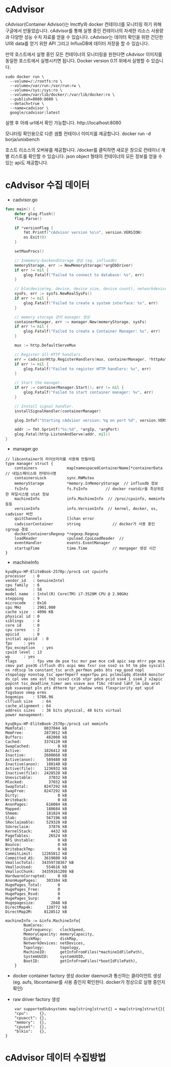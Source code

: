 cAdvisor
========

cAdvisor(Container Advisor)는 lmctfy와 docker 컨테이너를 모니터링 하기 위해 구글에서 만들었습니다. cAdvisor를 통해 실행 중인 컨테이너의 자세한 리소스 사용량과 다양한 성능 수치 자료를 얻을 수 있습니다. cAdvisor는 데이터 확인을 위한 간단한 UI와 data를 얻기 위한 API 그리고 InfluxDB에 데이터 저장을 할 수 있습니다.

만약 호스트에서 실행 중인 모든 컨테이너의 모니터링을 원한다면 cAdvisor 이미지를 동일한 호스트에서 실행시키면 됩니다. Docker version 0.11 위에서 실행할 수 있습니다. 

```
sudo docker run \
  --volume=/:/rootfs:ro \
  --volume=/var/run:/var/run:rw \
  --volume=/sys:/sys:ro \
  --volume=/var/lib/docker/:/var/lib/docker:ro \
  --publish=8080:8080 \
  --detach=true \
  --name=cadvisor \
  google/cadvisor:latest
```

실행 후 아래 url에서 확인 가능합니다. 
http://localhost:8080 

모니터링 확인용으로 다른 샘플 컨테이너 이미지를 제공합니다.
docker run -d borja/unixbench

호스트 리소스의 오버뷰를 제공합니다. /docker를 클릭하면 새로운 창으로 컨테이너 개별 리스트를 확인할 수 있습니다. 
json object 형태의 컨테이너의 모든 정보를 얻을 수 있는 api도 제공합니다.


cAdvisor 수집 데이터 
====================

- cadvisor.go 

``` go
func main() {
	defer glog.Flush()
	flag.Parse()

	if *versionFlag {
		fmt.Printf("cAdvisor version %s\n", version.VERSION)
		os.Exit(0)
	}

	setMaxProcs()

	// Inmemory-backendStorage 생성 (eg. influxdb)
	memoryStorage, err := NewMemoryStorage(*argDbDriver)
	if err != nil {
		glog.Fatalf("Failed to connect to database: %s", err)
	}

	// blocdevice(eg. device, device size, device count), networkdevice(networkdevice, networkaddress, MTU, networkspeed), Cache, SystemUUID
	sysFs, err := sysfs.NewRealSysFs()
	if err != nil {
		glog.Fatalf("Failed to create a system interface: %s", err)
	}

	// memory storage 관리 manager 생성
	containerManager, err := manager.New(memoryStorage, sysFs)
	if err != nil {
		glog.Fatalf("Failed to create a Container Manager: %s", err)
	}

	mux := http.DefaultServeMux

	// Register all HTTP handlers.
	err = cadvisorHttp.RegisterHandlers(mux, containerManager, *httpAuthFile, *httpAuthRealm, *httpDigestFile, *httpDigestRealm, *prometheusEndpoint)
	if err != nil {
		glog.Fatalf("Failed to register HTTP handlers: %v", err)
	}

	// Start the manager.
	if err := containerManager.Start(); err != nil {
		glog.Fatalf("Failed to start container manager: %v", err)
	}

	// Install signal handler.
	installSignalHandler(containerManager)

	glog.Infof("Starting cAdvisor version: %q on port %d", version.VERSION, *argPort)

	addr := fmt.Sprintf("%s:%d", *argIp, *argPort)
	glog.Fatal(http.ListenAndServe(addr, nil))
}
```

- manager.go 

```
// libcontainer의 라이브러리를 사용해 만들어짐 
type manager struct {
	containers             map[namespacedContainerName]*containerData  // 네임스페이스와 컨테이너명 
	containersLock         sync.RWMutex
	memoryStorage          *memory.InMemoryStorage  // influxdb 정보
	fsInfo                 fs.FsInfo        // docker rootdir을 최상위로 한 파일시스템 stat 정보
	machineInfo            info.MachineInfo  // /proc/cpuinfo, meminfo 등등 
	versionInfo            info.VersionInfo  // kernel, docker, os, cadvisor 버전
	quitChannels           []chan error
	cadvisorContainer      string              // docker가 사용 중인 cgroup 경로   
	dockerContainersRegexp *regexp.Regexp      
	loadReader             cpuload.CpuLoadReader  // 
	eventHandler           events.EventManager
	startupTime            time.Time           // mangager 생성 시간
}
```

- machineInfo

```
kyu@kyu-HP-EliteBook-2570p:/proc$ cat cpuinfo
processor	: 0
vendor_id	: GenuineIntel
cpu family	: 6
model		: 58
model name	: Intel(R) Core(TM) i7-3520M CPU @ 2.90GHz
stepping	: 9
microcode	: 0x16
cpu MHz		: 2901.000
cache size	: 4096 KB
physical id	: 0
siblings	: 4
core id		: 0
cpu cores	: 2
apicid		: 0
initial apicid	: 0
fpu		: yes
fpu_exception	: yes
cpuid level	: 13
wp		: yes
flags		: fpu vme de pse tsc msr pae mce cx8 apic sep mtrr pge mca cmov pat pse36 clflush dts acpi mmx fxsr sse sse2 ss ht tm pbe syscall nx rdtscp lm constant_tsc arch_perfmon pebs bts rep_good nopl xtopology nonstop_tsc aperfmperf eagerfpu pni pclmulqdq dtes64 monitor ds_cpl vmx smx est tm2 ssse3 cx16 xtpr pdcm pcid sse4_1 sse4_2 x2apic popcnt tsc_deadline_timer aes xsave avx f16c rdrand lahf_lm ida arat epb xsaveopt pln pts dtherm tpr_shadow vnmi flexpriority ept vpid fsgsbase smep erms
bogomips	: 5786.96
clflush size	: 64
cache_alignment	: 64
address sizes	: 36 bits physical, 48 bits virtual
power management:
```

```
kyu@kyu-HP-EliteBook-2570p:/proc$ cat meminfo
MemTotal:        8037044 kB
MemFree:         2873012 kB
Buffers:          482008 kB
Cached:          3374120 kB
SwapCached:            0 kB
Active:          1826412 kB
Inactive:        2608668 kB
Active(anon):     589480 kB
Inactive(anon):   180140 kB
Active(file):    1236932 kB
Inactive(file):  2428528 kB
Unevictable:       37032 kB
Mlocked:           37032 kB
SwapTotal:       8247292 kB
SwapFree:        8247292 kB
Dirty:                 0 kB
Writeback:             0 kB
AnonPages:        616084 kB
Mapped:           180684 kB
Shmem:            181824 kB
Slab:             567196 kB
SReclaimable:     529320 kB
SUnreclaim:        37876 kB
KernelStack:        4432 kB
PageTables:        26524 kB
NFS_Unstable:          0 kB
Bounce:                0 kB
WritebackTmp:          0 kB
CommitLimit:    12265812 kB
Committed_AS:    3619080 kB
VmallocTotal:   34359738367 kB
VmallocUsed:      554616 kB
VmallocChunk:   34359161208 kB
HardwareCorrupted:     0 kB
AnonHugePages:    303104 kB
HugePages_Total:       0
HugePages_Free:        0
HugePages_Rsvd:        0
HugePages_Surp:        0
Hugepagesize:       2048 kB
DirectMap4k:      120772 kB
DirectMap2M:     8128512 kB
```

```
machineInfo := &info.MachineInfo{
		NumCores:        ,
		CpuFrequency:   clockSpeed,
		MemoryCapacity: memoryCapacity,
		DiskMap:        diskMap,
		NetworkDevices: netDevices,
		Topology:       topology,
		MachineID:      getInfoFromFiles(*machineIdFilePath),
		SystemUUID:     systemUUID,
		BootID:         getInfoFromFiles(*bootIdFilePath),
	}
```

- docker container factory 생성
	docker daemon과 통신하는 클라이언트 생성 (eg. aufs, libcontainer를 사용 중인지 확인한다. docker가 정상으로 실행 중인지 확인)

- raw driver factory 생성

```
	var supportedSubsystems map[string]struct{} = map[string]struct{}{
	"cpu":     {},
	"cpuacct": {},
	"memory":  {},
	"cpuset":  {},
	"blkio":   {},
}
```	


cAdvisor 데이터 수집방법
========================




